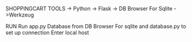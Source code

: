 SHOPPINGCART
TOOLS
-> Python
-> Flask
-> DB Browser For Sqlite
->Werkzeug

RUN
Run app.py
Database from DB Browser For sqlite and database.py to set up connection
Enter local host